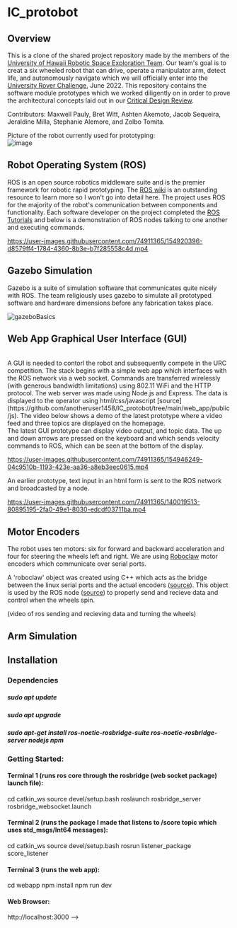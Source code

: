 # IC_protobot

## Overview

This is a clone of the shared project repository made by the members of the [University of Hawaii Robotic Space Exploration Team](https://manoa.hawaii.edu/uh-vip/project/robotic-space-exploration-rose-vip/). Our team's goal is to creat a six wheeled robot that can drive, operate a manipulator arm, detect life, and autonomously navigate which we will officially enter into the [University Rover Challenge](https://urc.marssociety.org/home), June 2022. This repository contains the software module prototypes which we worked diligently on in order to prove the architectural concepts laid out in our [Critical Design Review](https://drive.google.com/file/d/1HtWLiNnQ40CGxhcs-scGmpD602fTRI0W/view?usp=sharing).

Contributors: Maxwell Pauly, Bret Witt, Ashten Akemoto, Jacob Sequeira, Jeraldine Milla, Stephanie Alemore, and Zolbo Tomita.

Picture of the robot currently used for prototyping:
<br>
![image](https://user-images.githubusercontent.com/74911365/155123497-79ac5871-d912-4ee8-9e1f-668debe898f1.png)


## Robot Operating System (ROS)

ROS is an open source robotics middleware suite and is the premier framework for robotic rapid prototyping. The [ROS wiki](https://www.ros.org/) is an outstanding resource to learn more so I won't go into detail here. The project uses ROS for the majority of the robot's communication between components and functionality. Each software developer on the project completed the [ROS Tutorials](http://wiki.ros.org/ROS/Tutorials) and below is a demonstration of ROS nodes talking to one another and executing commands.


https://user-images.githubusercontent.com/74911365/154920396-d8579ff4-1784-4360-8b3e-b7f285558c4d.mp4



## Gazebo Simulation
Gazebo is a suite of simulation software that communicates quite nicely with ROS. The team religiously uses gazebo to simulate all prototyped software and hardware dimensions before any fabrication takes place.

![gazeboBasics](https://user-images.githubusercontent.com/74911365/155137434-49c81e47-bed8-485f-a7df-9dd46aa74114.png)



## Web App Graphical User Interface (GUI)
<br>
A GUI is needed to contorl the robot and subsequently compete in the URC competition. The stack begins with a simple web app which interfaces with the ROS network via a web socket. Commands are transferred wirelessly (with generous bandwidth limitations) using 802.11 WiFi and the HTTP protocol. The web server was made using Node.js and Express. The data is displayed to the operator using html/css/javascript [source](https://github.com/anotheruser1458/IC_protobot/tree/main/web_app/public/js). The video below shows a demo of the latest prototype where a video feed and three topics are displayed on the homepage. 
<br>
The latest GUI prototype can display video output, and topic data. The up and down arrows are pressed on the keyboard and which sends velocity commands to ROS, which can be seen at the bottom of the display.
<br>


https://user-images.githubusercontent.com/74911365/154946249-04c9510b-1193-423e-aa36-a8eb3eec0615.mp4


An earlier prototype, text input in an html form is sent to the ROS network and broadcasted by a node.


https://user-images.githubusercontent.com/74911365/140019513-80895195-2fa0-49e1-8030-edcdf03711ba.mp4


## Motor Encoders

The robot uses ten motors: six for forward and backward acceleration and four for steering the wheels left and right. We are using [Roboclaw](https://www.pololu.com/product/3284) motor encoders which communicate over serial ports. 


A 'roboclaw' object was created using C++ which acts as the bridge between the linux serial ports and the actual encoders ([source](https://github.com/anotheruser1458/IC_protobot/blob/main/catkin_ws/src/protobot/src/protobot_control/src/roboclaw.cpp)). This object is used by the ROS node ([source](https://github.com/anotheruser1458/IC_protobot/blob/main/catkin_ws/src/protobot/src/protobot_control/src/protobot.cpp)) to properly send and recieve data and control when the wheels spin.

(video of ros sending and recieving data and turning the wheels)

## Arm Simulation

## Installation

### Dependencies

##### sudo apt update
##### sudo apt upgrade
##### sudo apt-get install ros-noetic-rosbridge-suite ros-noetic-rosbridge-server nodejs npm

### Getting Started:

#### Terminal 1 (runs ros core through the rosbridge (web socket package) launch file):

cd catkin_ws
source devel/setup.bash
roslaunch rosbridge_server rosbridge_websocket.launch

#### Terminal 2 (runs the package I made that listens to /score topic which uses std_msgs/Int64 messages):
cd catkin_ws
source devel/setup.bash
rosrun listener_package score_listener

#### Terminal 3 (runs the web app):
cd webapp
npm install
npm run dev

#### Web Browser:
http://localhost:3000 -->

